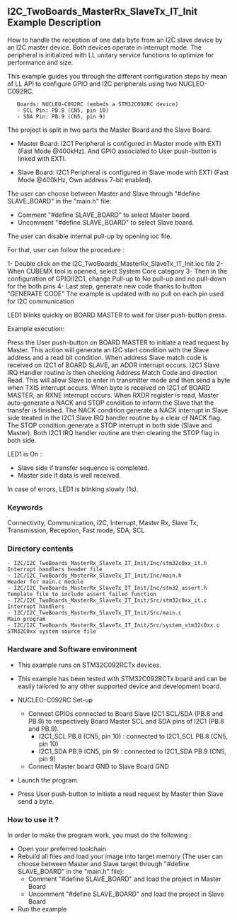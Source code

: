 ## <b>I2C_TwoBoards_MasterRx_SlaveTx_IT_Init Example Description</b>

How to handle the reception of one data byte from an I2C slave device
by an I2C master device. Both devices operate in interrupt mode. The peripheral
is initialized with LL unitary service functions to optimize for performance
and size.

This example guides you through the different configuration steps by mean of LL API
to configure GPIO and I2C peripherals using two NUCLEO-C092RC.

       Boards: NUCLEO-C092RC (embeds a STM32C092RC device)
       - SCL Pin: PB.8 (CN5, pin 10)
       - SDA Pin: PB.9 (CN5, pin 9)

The project is split in two parts the Master Board and the Slave Board.

- Master Board: 
  I2C1 Peripheral is configured in Master mode with EXTI (Fast Mode @400kHz).
  And GPIO associated to User push-button is linked with EXTI.

- Slave Board: 
  I2C1 Peripheral is configured in Slave mode with EXTI (Fast Mode @400kHz, Own address 7-bit enabled).

The user can choose between Master and Slave through "#define SLAVE_BOARD"
in the "main.h" file:

- Comment "#define SLAVE_BOARD" to select Master board.
- Uncomment "#define SLAVE_BOARD" to select Slave board.

The user can disable internal pull-up by opening ioc file.

For that, user can follow the procedure :

1- Double click on the I2C_TwoBoards_MasterRx_SlaveTx_IT_Init.ioc file
2- When CUBEMX tool is opened, select System Core category
3- Then in the configuration of GPIO/I2C1, change Pull-up to No pull-up and no pull-down for the both pins
4- Last step, generate new code thanks to button "GENERATE CODE"
The example is updated with no pull on each pin used for I2C communication

LED1 blinks quickly on BOARD MASTER to wait for User push-button press.

Example execution:

Press the User push-button on BOARD MASTER to initiate a read request by Master.
This action will generate an I2C start condition with the Slave address and a read bit condition.
When address Slave match code is received on I2C1 of BOARD SLAVE, an ADDR interrupt occurs.
I2C1 Slave IRQ Handler routine is then checking Address Match Code and direction Read.
This will allow Slave to enter in transmitter mode and then send a byte when TXIS interrupt occurs.
When byte is received on I2C1 of BOARD MASTER, an RXNE interrupt occurs.
When RXDR register is read, Master auto-generate a NACK and STOP condition
to inform the Slave that the transfer is finished.
The NACK condition generate a NACK interrupt in Slave side treated in the I2C1 Slave IRQ handler routine by a clear of NACK flag.
The STOP condition generate a STOP interrupt in both side (Slave and Master). Both I2C1 IRQ handler routine are then
clearing the STOP flag in both side.

LED1 is On :

- Slave side if transfer sequence is completed.
- Master side if data is well received.

In case of errors, LED1 is blinking slowly (1s).

### <b>Keywords</b>

Connectivity, Communication, I2C, Interrupt, Master Rx, Slave Tx, Transmission, Reception, Fast mode, SDA, SCL


### <b>Directory contents</b> 

    - I2C/I2C_TwoBoards_MasterRx_SlaveTx_IT_Init/Inc/stm32c0xx_it.h          Interrupt handlers header file
    - I2C/I2C_TwoBoards_MasterRx_SlaveTx_IT_Init/Inc/main.h                  Header for main.c module
    - I2C/I2C_TwoBoards_MasterRx_SlaveTx_IT_Init/Inc/stm32_assert.h          Template file to include assert_failed function
    - I2C/I2C_TwoBoards_MasterRx_SlaveTx_IT_Init/Src/stm32c0xx_it.c          Interrupt handlers
    - I2C/I2C_TwoBoards_MasterRx_SlaveTx_IT_Init/Src/main.c                  Main program
    - I2C/I2C_TwoBoards_MasterRx_SlaveTx_IT_Init/Src/system_stm32c0xx.c      STM32C0xx system source file

### <b>Hardware and Software environment</b>

  - This example runs on STM32C092RCTx devices.

  - This example has been tested with STM32C092RCTx board and can be
    easily tailored to any other supported device and development board.

  - NUCLEO-C092RC Set-up
    - Connect GPIOs connected to Board Slave I2C1 SCL/SDA (PB.8 and PB.9)
    to respectively Board Master SCL and SDA pins of I2C1 (PB.8 and PB.9).
      - I2C1_SCL  PB.8 (CN5, pin 10) : connected to I2C1_SCL PB.8 (CN5, pin 10)
      - I2C1_SDA  PB.9 (CN5, pin 9) : connected to I2C1_SDA PB.9 (CN5, pin 9)
    - Connect Master board GND to Slave Board GND

  - Launch the program.
  - Press User push-button to initiate a read request by Master
      then Slave send a byte.

### <b>How to use it ?</b>

In order to make the program work, you must do the following :

 - Open your preferred toolchain
 - Rebuild all files and load your image into target memory (The user can choose between Master
   and Slave target through "#define SLAVE_BOARD" in the "main.h" file):
      - Comment "#define SLAVE_BOARD" and load the project in Master Board
      - Uncomment "#define SLAVE_BOARD" and load the project in Slave Board
 - Run the example

